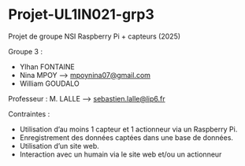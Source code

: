 # Projet-UL1IN021-grp3
Projet de groupe NSI Raspberry Pi + capteurs (2025)

Groupe 3 :
- Ylhan FONTAINE
- Nina MPOY --> mpoynina07@gmail.com
- William GOUDALO

Professeur :
M. LALLE --> sebastien.lalle@lip6.fr

Contraintes :
- Utilisation d’au moins 1 capteur et 1 actionneur via un Raspberry Pi.
- Enregistrement des données captées dans une base de données.
- Utilisation d’un site web.
- Interaction avec un humain via le site web et/ou un actionneur

